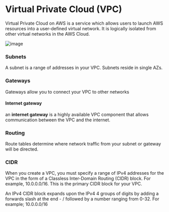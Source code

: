 # Virtual Private Cloud (VPC)

Virtual Private Cloud on AWS is a service which allows users to launch AWS resources into a user-defined virtual network.
It is logically isolated from other virtual networks in the AWS Cloud.

![image](https://user-images.githubusercontent.com/110176257/187454922-7bb02e46-ce12-4c1b-a5f0-77a42374cb20.png)

### Subnets
A subnet is a range of addresses in your VPC. Subnets reside in single AZs. 

### Gateways 
Gateways allow you to connect your VPC to other networks
#### Internet gateway
an **internet gateway** is a highly available VPC component that allows communication between the VPC and the internet.

### Routing 
Route tables determine where network traffic from your subnet or gateway will be directed.

### CIDR
When you create a VPC, you must specify a range of IPv4 addresses for the VPC in the form of a Classless Inter-Domain Routing (CIDR) block. For example, 10.0.0.0/16. This is the primary CIDR block for your VPC.

An IPv4 CIDR block expands upon the IPv4 4 groups of digits by adding a forwards slash at the end - / followed by a number ranging from 0-32. For example; 10.0.0.0/16
